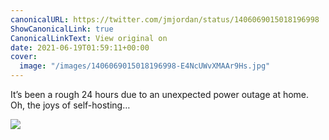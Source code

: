 ```yaml
---
canonicalURL: https://twitter.com/jmjordan/status/1406069015018196998
ShowCanonicalLink: true
CanonicalLinkText: View original on
date: 2021-06-19T01:59:11+00:00
cover:
  image: "/images/1406069015018196998-E4NcUWvXMAAr9Hs.jpg"
---
```

It’s been a rough 24 hours due to an unexpected power outage at home. Oh, the joys of self-hosting… 

![](/images/1406069015018196998-E4NcUWvXMAAr9Hs.jpg)